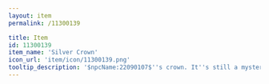 ```yaml
---
layout: item
permalink: /11300139

title: Item
id: 11300139
item_name: 'Silver Crown'
icon_url: 'item/icon/11300139.png'
tooltip_description: '$npcName:22090107$''s crown. It''s still a mystery what kingdom he rules.'
---
```

